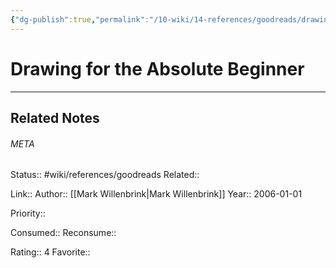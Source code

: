 ```yaml
---
{"dg-publish":true,"permalink":"/10-wiki/14-references/goodreads/drawing-for-the-absolute-beginner/"}
---
```


# Drawing for the Absolute Beginner
---

## Related Notes




###### META
Status:: #wiki/references/goodreads
Related:: 

Link:: 
Author:: [[Mark Willenbrink\|Mark Willenbrink]]
Year:: 2006-01-01

Priority:: 

Consumed:: 
Reconsume:: 

Rating:: 4
Favorite:: 
